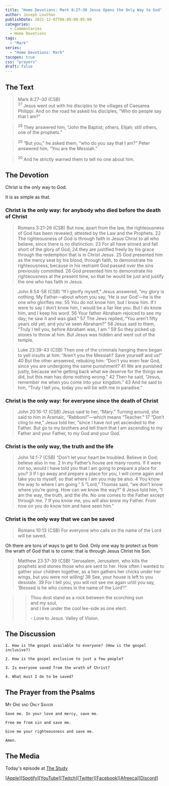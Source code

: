```yaml
---
title: "Home Devotions: Mark 8:27–30 Jesus Opens the Only Way to God"
author: Joseph Louthan
publishDate: 2021-12-07T06:00:00-05:00
categories:
  - Commentaries
  - Home Devotions
tags:
  - "Mark"
series:
  - "Home Devotions: Mark"
tocopen: true
css: "prayers"
draft: false
---
```

## The Text

>Mark 8:27–30 (CSB)  
><sup> 27 </sup> Jesus went out with his disciples to the villages of Caesarea Philippi. And on the road he asked his disciples, “Who do people say that I am?” 

><sup> 28 </sup> They answered him, “John the Baptist; others, Elijah; still others, one of the prophets.” 

><sup> 29 </sup> “But you,” he asked them, “who do you say that I am?” Peter answered him, “You are the Messiah.” 

><sup> 30 </sup> And he strictly warned them to tell no one about him.

## The Devotion

Christ is the only way to God.

It is as simple as that.

### Christ is the only way: for anybody who died before the death of Christ

>Romans 3:21-26 (CSB) But now, apart from the law, the righteousness of God has been revealed, attested by the Law and the Prophets. 22 The righteousness of God is through faith in Jesus Christ to all who believe, since there is no distinction. 23 For all have sinned and fall short of the glory of God; 24 they are justified freely by his grace through the redemption that is in Christ Jesus. 25 God presented him as the mercy seat by his blood, through faith, to demonstrate his righteousness, because in his restraint God passed over the sins previously committed. 26 God presented him to demonstrate his righteousness at the present time, so that he would be just and justify the one who has faith in Jesus.

>John 8:54-58 (CSB) “If I glorify myself,” Jesus answered, “my glory is nothing. My Father—about whom you say, ‘He is our God’—he is the one who glorifies me. 55 You do not know him, but I know him. If I were to say I don’t know him, I would be a liar like you. But I do know him, and I keep his word. 56 Your father Abraham rejoiced to see my day; he saw it and was glad.”
57 The Jews replied, “You aren’t fifty years old yet, and you’ve seen Abraham?”
58 Jesus said to them, “Truly I tell you, before Abraham was, I am.”
59 So they picked up stones to throw at him. But Jesus was hidden and went out of the temple.

>Luke 23:39-43 (CSB) Then one of the criminals hanging there began to yell insults at him: “Aren’t you the Messiah? Save yourself and us!”
40 But the other answered, rebuking him: “Don’t you even fear God, since you are undergoing the same punishment? 41 We are punished justly, because we’re getting back what we deserve for the things we did, but this man has done nothing wrong.” 42 Then he said, “Jesus, remember me when you come into your kingdom.”
43 And he said to him, “Truly I tell you, today you will be with me in paradise.”

### Christ is the only way: for everyone since the death of Christ

>John 20:16-17 (CSB) Jesus said to her, “Mary.”
Turning around, she said to him in Aramaic, “Rabboni!”—which means “Teacher.”
17 “Don’t cling to me,” Jesus told her, “since I have not yet ascended to the Father. But go to my brothers and tell them that I am ascending to my Father and your Father, to my God and your God.

### Christ is the only way, the truth and the life

>John 14:1-7 (CSB) “Don’t let your heart be troubled. Believe in God; believe also in me. 2 In my Father’s house are many rooms. If it were not so, would I have told you that I am going to prepare a place for you? 3 If I go away and prepare a place for you, I will come again and take you to myself, so that where I am you may be also. 4 You know the way to where I am going.”
5 “Lord,” Thomas said, “we don’t know where you’re going. How can we know the way?”
6 Jesus told him, “I am the way, the truth, and the life. No one comes to the Father except through me. 7 If you know me, you will also know my Father. From now on you do know him and have seen him.”

### Christ is the only way that we can be saved

>Romans 10:13 (CSB) For everyone who calls on the name of the Lord will be saved.

Oh there are tons of ways to get to God. Only one way to protect us from the wrath of God that is to come: that is through Jesus Christ his Son.

>Matthew 23:37-39 (CSB) “Jerusalem, Jerusalem, who kills the prophets and stones those who are sent to her. How often I wanted to gather your children together, as a hen gathers her chicks under her wings, but you were not willing! 38 See, your house is left to you desolate. 39 For I tell you, you will not see me again until you say, ‘Blessed is he who comes in the name of the Lord’!”

>>Thou dost stand as a rock between the scorching sun  
>>  and my soul,  
>>  and I live under the cool lee-side as one elect.  
>>
>> \- Love to Jesus. Valley of Vision.

## The Discussion

```text
1. How is the gospel available to everyone? (How is the gospel inclusive?)
```

```text
2. How is the gospel exclusive to just a few people?
```

```text
3. Is everyone saved from the wrath of Christ?
```

```text
4. What must I do to be saved?
```

## The Prayer from the Psalms

>

<div style='font-variant: small-caps;'>
My One and Only Savior
</div>

```text
Save me. In your love and mercy, save me.

Free me from sin and save me.

Give me your righteousness and save me.

Amen.
```

<div style="page-break-after: always;"></div>

## The Media

Today's episode at [The Study](http://study.theologic.us/podcast/home-devotions-mark-82730-jesus-opens-the-only-way-to-god)

\[[Apple](https://podcasts.apple.com/us/podcast/the-study/id1557102127)\]\[[Spotify](https://open.spotify.com/show/0Xs5qsNvWePyRqcmtOTPkR)\]\[[YouTube](http://youtube.theologic.us)\]\[[Twitch](http://twitch.theologic.us)\]\[[Twitter](https://twitter.com/theologic_us)\]\[[Facebook](https://www.facebook.com/groups/462231051477464)\]\[[Afreeca](https://bj.afreecatv.com/theologicus)\]\[[Discord](http://discord.theologic.us)\]
